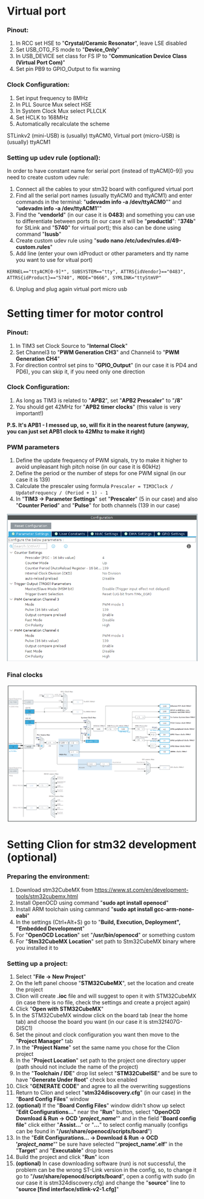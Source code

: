 # Virtual port

### Pinout:

1. In RCC set HSE to "**Crystal/Ceramic Resonator**", leave LSE disabled
2. Set USB_OTG_FS mode to "**Device_Only**"
3. In USB_DEVICE set class for FS IP to "**Communication Device Class (Virtual Port Com)**"
4. Set pin PB9 to GPIO_Output to fix warning

### Clock Configuration:

1. Set input frequency to 8MHz
2. In PLL Source Mux select HSE
3. In System Clock Mux select PLLCLK
4. Set HCLK to 168MHz
5. Automatically recalculate the scheme

STLinkv2 (mini-USB) is (usually) ttyACM0, Virtual port (micro-USB) is (usually) ttyACM1

### Setting up udev rule (optional):

In order to have constant name for serial port (instead of ttyACM[0-9]) you need to create custom udev rule:

1. Connect all the cables to your stm32 board with configured virtual port
2. Find all the serial port names (usually ttyACM0 and ttyACM1) and enter commands in the terminal: "**udevadm info -a /dev/ttyACM0**"" and "**udevadm info -a /dev/ttyACM1**""
3. Find the "**vendorId**" (in our case it is **0483**) and something you can use to differentiate between ports (in our case it will be "**productId**": "**374b**" for StLink and "**5740**" for virtual port); this also can be done using command "**lsusb**"
4. Create custom udev rule using "**sudo nano /etc/udev/rules.d/49-custom.rules**"
5. Add line (enter your own idProduct or other parameters and tty name you want to use for vitual port)
```
KERNEL=="ttyACM[0-9]*", SUBSYSTEM=="tty", ATTRS{idVendor}=="0483", ATTRS{idProduct}=="5740", MODE="0666", SYMLINK="ttyStmVP"
```
6. Unplug and plug again virtual port micro usb

# Setting timer for motor control

### Pinout:

1. In TIM3 set Clock Source to "**Internal Clock**"
2. Set Channel3 to "**PWM Generation CH3**" and Channel4 to "**PWM Generation CH4**"
3. For direction control set pins to "**GPIO_Output**" (in our case it is PD4 and PD6), you can skip it, if you need only one direction

### Clock Configuration:

1. As long as TIM3 is related to "**APB2**", set "**APB2 Prescaler**" to "**/8**"
2. You should get 42MHz for "**APB2 timer clocks**" (this value is very important!)

**P.S. It's APB1 - I messed up, so, will fix it in the nearest future (anyway, you can just set APB1 clock to 42Mhz to make it right)**

### PWM parameters

1. Define the update frequency of PWM signals, try to make it higher to avoid unpleasant high pitch noise (in our case it is 60kHz)
2. Define the period or the number of steps for one PWM signal (in our case it is 139)
3. Calculate the prescaler using formula ```Prescaler = TIM3Clock / UpdateFrequency / (Period + 1) - 1```
4. In "**TIM3 -> Parameter Settings**" set "**Prescaler**" (5 in our case) and also "**Counter Period**" and "**Pulse**" for both channels (139 in our case)

![alt text](https://raw.githubusercontent.com/MobileRoboticsSkoltech/AkulaControl/main/Images/TIM3.png)

### Final clocks

![alt text](https://raw.githubusercontent.com/MobileRoboticsSkoltech/AkulaControl/main/Images/Clock.png)

# Setting Clion for stm32 development (optional)

### Preparing the environment:

1. Download stm32CubeMX from https://www.st.com/en/development-tools/stm32cubemx.html
2. Install OpenOCD using command "**sudo apt install openocd**"
3. Install ARM toolchain using cammand "**sudo apt install gcc-arm-none-eabi**"
4. In the settings (Ctrl+Alt+S) go to "**Build, Execution, Deployment", "Embedded Development**"
5. For "**OpenOCD Location**" set "**/usr/bin/openocd**" or something custom
6. For "**Stm32CubeMX Location**" set path to Stm32CubeMX binary where you installed it to

### Setting up a project:

1. Select "**File -> New Project**"
2. On the left panel choose "**STM32CubeMX**", set the location and create the project
3. Clion will create **.ioc** file and will suggest to open it with STM32CubeMX (in case there is no file, check the settings and create a project again)
4. Click "**Open with STM32CubeMX**"
5. In the STM32CubeMX window click on the board tab (near the home tab) and choose the board you want (in our case it is stm32f407G-DISC1)
6. Set the pinout and clock configuration you want then move to the "**Project Manager**" tab
7. In the "**Project Name**" set the same name you chose for the Clion project
8. In the "**Project Location**" set path to the project one directory upper (path should not include the name of the project)
9. In the "**Toolchain / IDE**" drop list select "**STM32CubeISE**" and be sure to have "**Generate Under Root**" check box enabled
10. Click "**GENERATE CODE**" and agree to all the overwriting suggestions
11. Return to Clion and select "**stm324discovery.cfg**" (in our case) in the "**Board Config Files**" window
12. **(optional)** If the "**Board Config Files**" window didn't show up select "**Edit Configurations...**" near the "**Run**" button, select "**OpenOCD Download & Run -> OCD '*project_name*'**" and in the field "**Board config file**" click either "**Assist...**" or "**...**" to select config manually (configs can be found in "**/usr/share/openocd/scripts/board**")
13. In the "**Edit Configurations... -> Download & Run -> OCD '*project_name*'**" be sure have selected "**'project_name'.elf**" in the "**Target**" and "**Executable**" drop boxes
14. Build the project and click "**Run**" icon
15. **(optional)** In case downloading software (run) is not successful, the problem can be the wrong ST-Link version in the config, so, to change it go to "**/usr/share/openocd/scripts/board**", open a config with sudo (in our case it is stm324discovery.cfg) and change the "**source**" line to "**source [find interface/stlink-v2-1.cfg]**"
